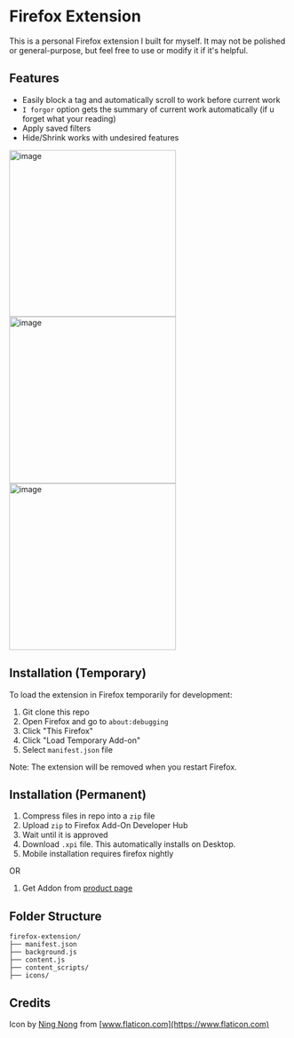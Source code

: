 # Firefox Extension
This is a personal Firefox extension I built for myself. It may not be polished or general-purpose, but feel free to use or modify it if it's helpful.

## Features
- Easily block a tag and automatically scroll to work before current work
- `I forgor` option gets the summary of current work automatically (if u forget what your reading)
- Apply saved filters
- Hide/Shrink works with undesired features
<img height="300" alt="image" src="https://github.com/user-attachments/assets/91fe17b0-c9bc-4a08-be49-58a46d26c31d" />
<img height="300" alt="image" src="https://github.com/user-attachments/assets/6e39469d-7dee-4fc0-952f-625053ac40f4" />
<img height="300" alt="image" src="https://github.com/user-attachments/assets/d65b2531-4f98-4086-b544-dd5c59ff1343" />


## Installation (Temporary)

To load the extension in Firefox temporarily for development:
1. Git clone this repo
2. Open Firefox and go to `about:debugging`
3. Click "This Firefox"
4. Click "Load Temporary Add-on"
5. Select `manifest.json` file

Note: The extension will be removed when you restart Firefox.

## Installation (Permanent)

1. Compress files in repo into a `zip` file
2. Upload `zip` to Firefox Add-On Developer Hub
3. Wait until it is approved
4. Download `.xpi` file. This automatically installs on Desktop.
5. Mobile installation requires firefox nightly

OR
1. Get Addon from [product page](https://addons.mozilla.org/en-US/firefox/addon/ao3-qof/)
## Folder Structure
```
firefox-extension/
├── manifest.json
├── background.js
├── content.js
├── content_scripts/
├── icons/
```

## Credits
Icon by [Ning Nong](https://www.flaticon.com/authors/ning-nong) from [www.flaticon.com](https://www.flaticon.com)
